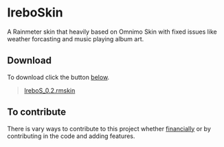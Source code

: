# IreboSkin
A Rainmeter skin that heavily based on Omnimo Skin with fixed issues like weather forcasting and music playing album art.

## Download
To download click the button [below](https://drive.google.com/uc?id=1KkMgw68UhvZXF4cIIx7rMRDku1IejeWM).
>[IreboS_0.2.rmskin](https://drive.google.com/uc?id=1KkMgw68UhvZXF4cIIx7rMRDku1IejeWM)

## To contribute 
There is vary ways to contribute to this project whether [financially](https://paypal.me/abdo20050?locale.x=en_US) or by contributing in the code and adding features.
